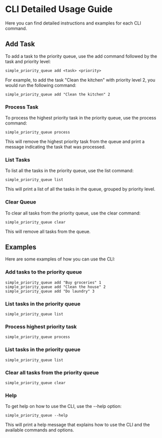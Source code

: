 # CLI Detailed Usage Guide

Here you can find detailed instructions and examples for each CLI command.

## Add Task

To add a task to the priority queue, use the add command followed by the task and priority level:

    simple_priority_queue add <task> <priority>

For example, to add the task "Clean the kitchen" with priority level 2, you would run the following command:

    simple_priority_queue add "Clean the kitchen" 2

### Process Task
To process the highest priority task in the priority queue, use the process command:

    simple_priority_queue process
This will remove the highest priority task from the queue and print a message indicating the task that was processed.

### List Tasks

To list all the tasks in the priority queue, use the list command:

    simple_priority_queue list

This will print a list of all the tasks in the queue, grouped by priority level.

### Clear Queue
To clear all tasks from the priority queue, use the clear command:

    simple_priority_queue clear

This will remove all tasks from the queue.

## Examples

Here are some examples of how you can use the CLI:

### Add tasks to the priority queue
    simple_priority_queue add "Buy groceries" 1
    simple_priority_queue add "Clean the house" 2
    simple_priority_queue add "Do laundry" 3

### List tasks in the priority queue
    simple_priority_queue list

### Process highest priority task
    simple_priority_queue process

### List tasks in the priority queue
    simple_priority_queue list

### Clear all tasks from the priority queue
    simple_priority_queue clear

### Help
To get help on how to use the CLI, use the --help option:

    simple_priority_queue --help

This will print a help message that explains how to use the CLI and the available commands and options.